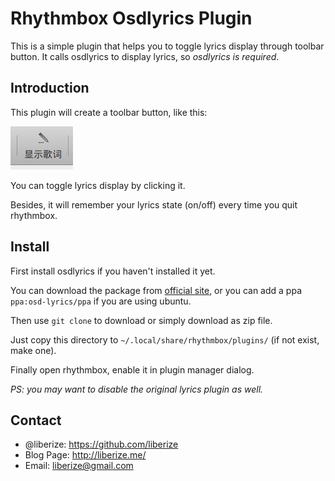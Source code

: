 # Rhythmbox Osdlyrics Plugin

This is a simple plugin that helps you to toggle lyrics display through toolbar button. 
It calls osdlyrics to display lyrics, so _osdlyrics is required_.

## Introduction

This plugin will create a toolbar button, like this:

![Toolbar Button](https://github.com/liberize/rhythmbox-osdlyrics-plugin/raw/master/images/toolbar.jpg)

You can toggle lyrics display by clicking it.

Besides, it will remember your lyrics state (on/off) every time you quit rhythmbox.

## Install

First install osdlyrics if you haven't installed it yet.

You can download the package from [official site](https://code.google.com/p/osd-lyrics/), or you can add a ppa `ppa:osd-lyrics/ppa` if you are using ubuntu.

Then use `git clone` to download or simply download as zip file.

Just copy this directory to `~/.local/share/rhythmbox/plugins/` (if not exist, make one).

Finally open rhythmbox, enable it in plugin manager dialog.

_PS: you may want to disable the original lyrics plugin as well._

## Contact

* @liberize: <https://github.com/liberize>
* Blog Page: <http://liberize.me/>
* Email: <liberize@gmail.com>
